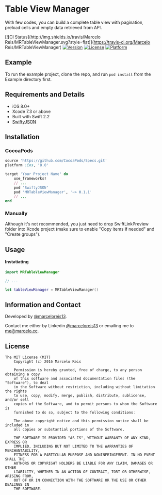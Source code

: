 # Table View Manager

With few codes, you can build a complete table view with pagination, preload cells and empty data retrieved from API.

[![CI Status](http://img.shields.io/travis/Marcelo Reis/MRTableViewManager.svg?style=flat)](https://travis-ci.org/Marcelo Reis/MRTableViewManager)
[![Version](https://img.shields.io/cocoapods/v/MRTableViewManager.svg?style=flat)](http://cocoapods.org/pods/MRTableViewManager)
[![License](https://img.shields.io/cocoapods/l/MRTableViewManager.svg?style=flat)](http://cocoapods.org/pods/MRTableViewManager)
[![Platform](https://img.shields.io/cocoapods/p/MRTableViewManager.svg?style=flat)](http://cocoapods.org/pods/MRTableViewManager)


## Example

To run the example project, clone the repo, and run `pod install` from the Example directory first.

## Requirements and Details

* iOS 8.0+
* Xcode 7.3 or above
* Built with Swift 2.2
* [SwiftyJSON](https://github.com/SwiftyJSON/SwiftyJSON)


## Installation

### CocoaPods

```ruby
source 'https://github.com/CocoaPods/Specs.git'
platform :ios, '8.0'

target 'Your Project Name' do
    use_frameworks!
    // ...
    pod 'SwiftyJSON'
    pod 'MRTableViewManager', '~> 0.1.1'
    // ...
end
```

### Manually

Although it's not recommended, you just need to drop SwiftLinkPreview folder into Xcode project (make sure to enable "Copy items if needed" and "Create groups").

## Usage

#### Instatiating
```swift
import MRTableViewManager

// ...

let tableViewManager = MRTableViewManager()
```

## Information and Contact

Developed by [@marceloreis13](https://github.com/marceloreis13). 

Contact me either by Linkedin [@marceloreis13](https://www.linkedin.com/in/marceloreis13) or emailing me to [me@marcelo.cc](mailto:me@marcelo.cc).

## License
    The MIT License (MIT)
        Copyright (c) 2016 Marcelo Reis

        Permission is hereby granted, free of charge, to any person obtaining a copy
        of this software and associated documentation files (the "Software"), to deal
        in the Software without restriction, including without limitation the rights
        to use, copy, modify, merge, publish, distribute, sublicense, and/or sell
        copies of the Software, and to permit persons to whom the Software is
        furnished to do so, subject to the following conditions:

        The above copyright notice and this permission notice shall be included in
        all copies or substantial portions of the Software.

        THE SOFTWARE IS PROVIDED "AS IS", WITHOUT WARRANTY OF ANY KIND, EXPRESS OR
        IMPLIED, INCLUDING BUT NOT LIMITED TO THE WARRANTIES OF MERCHANTABILITY,
        FITNESS FOR A PARTICULAR PURPOSE AND NONINFRINGEMENT. IN NO EVENT SHALL THE
        AUTHORS OR COPYRIGHT HOLDERS BE LIABLE FOR ANY CLAIM, DAMAGES OR OTHER
        LIABILITY, WHETHER IN AN ACTION OF CONTRACT, TORT OR OTHERWISE, ARISING FROM,
        OUT OF OR IN CONNECTION WITH THE SOFTWARE OR THE USE OR OTHER DEALINGS IN
        THE SOFTWARE.